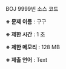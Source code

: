 BOJ 9999번 소스 코드

<b>※ 문제 이름</b> : 구구

<b>※ 제한 시간</b> : 1 초

<b>※ 제한 메모리</b> : 128 MB

<b>※ 제출 언어</b> : Text
